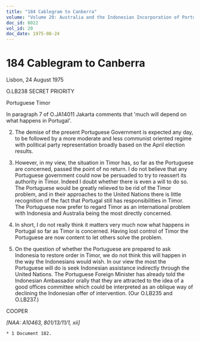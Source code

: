 ```yaml
---
title: "184 Cablegram to Canberra"
volume: "Volume 20: Australia and the Indonesian Incorporation of Portuguese Timor, 1974-1976"
doc_id: 8022
vol_id: 20
doc_date: 1975-08-24
---
```


# 184 Cablegram to Canberra

Lisbon, 24 August 1975

O.LB238 SECRET PRIORITY

Portuguese Timor

In paragraph 7 of O.JA14011 Jakarta comments that 'much will depend on what happens in Portugal'.

  2. The demise of the present Portuguese Government is expected any day, to be followed by a more moderate and less communist oriented regime with political party representation broadly based on the April election results.

  3. However, in my view, the situation in Timor has, so far as the Portuguese are concerned, passed the point of no return. I do not believe that any Portuguese government could now be persuaded to try to reassert its authority in Timor. Indeed I doubt whether there is even a will to do so. The Portuguese would be greatly relieved to be rid of the Timor problem, and in their approaches to the United Nations there is little recognition of the fact that Portugal still has responsibilities in Timor. The Portuguese now prefer to regard Timor as an international problem with Indonesia and Australia being the most directly concerned.

  4. In short, I do not really think it matters very much now what happens in Portugal so far as Timor is concerned. Having lost control of Timor the Portuguese are now content to let others solve the problem.

  5. On the question of whether the Portuguese are prepared to ask Indonesia to restore order in Timor, we do not think this will happen in the way the Indonesians would wish. In our view the most the Portuguese will do is seek Indonesian assistance indirectly through the United Nations. The Portuguese Foreign Minister has already told the Indonesian Ambassador orally that they are attracted to the idea of a good offices committee which could be interpreted as an oblique way of declining the Indonesian offer of intervention. (Our O.LB235 and O.LB237.)

COOPER

_[NAA: A10463, 801/13/11/1, xii]_

    * 1 Document 182. 


